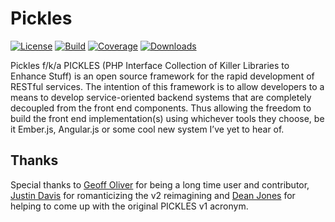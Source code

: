# Pickles

[![License](http://img.shields.io/packagist/l/joshtronic/pickles.svg?style=flat)][packagist]
[![Build](http://img.shields.io/travis/joshtronic/pickles.svg?style=flat)][travis]
[![Coverage](http://img.shields.io/coveralls/joshtronic/pickles.svg?style=flat)][coveralls]
[![Downloads](http://img.shields.io/packagist/dt/joshtronic/pickles.svg?style=flat)][packagist]

Pickles f/k/a PICKLES (PHP Interface Collection of Killer Libraries to Enhance
Stuff) is an open source framework for the rapid development of RESTful
services. The intention of this framework is to allow developers to a means to
develop service-oriented backend systems that are completely decoupled from the
front end components. Thus allowing the freedom to build the front end
implementation(s) using whichever tools they choose, be it Ember.js, Angular.js
or some cool new system I’ve yet to hear of.

## Thanks

Special thanks to [Geoff Oliver][GeoffOliver] for being a long time user and
contributor, [Justin Davis][JustinDavis] for romanticizing the v2 reimagining
and [Dean Jones][DeanJones] for helping to come up with the original PICKLES v1
acronym.

[coveralls]:   https://coveralls.io/r/joshtronic/pickles
[packagist]:   https://packagist.org/packages/joshtronic/pickles
[travis]:      http://travis-ci.org/joshtronic/pickles
[DeanJones]:   https://github.com/deanproxy
[GeoffOliver]: https://github.com/geoffoliver
[JustinDavis]: http://justindavis.co
